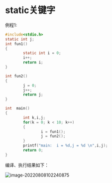 # static关键字

例程1:

```C
#include<stdio.h>
static int j;
int fun1()
{
        static int i = 0;
        i++;
        return i;
}

int fun2()
{
        j = 0;
        j++;
        return j;
}

int  main()
{
        int k,i,j;
        for(k = 0; k < 10; k++)
        {
                i = fun1();
                j = fun2();
        }
        printf("main:  i = %d,j = %d \n",i,j);
        return 0;
}

```

编译、执行结果如下：

 ![image-20220808102240875](https://pic-1304959529.cos.ap-guangzhou.myqcloud.com/DB/image-20220808102240875.png)